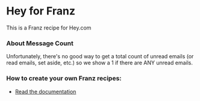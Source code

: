 # Hey for Franz
This is a Franz recipe for Hey.com

### About Message Count
Unfortunately, there's no good way to get a total count of unread emails (or read emails, set aside, etc.) so we show a 1 if there are ANY unread emails.

### How to create your own Franz recipes:
* [Read the documentation](https://github.com/meetfranz/plugins)
